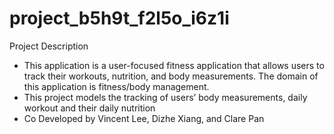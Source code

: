 # project_b5h9t_f2l5o_i6z1i
Project Description

- This application is a user-focused fitness application that allows users to track their workouts, nutrition, and body measurements. The domain of this application is fitness/body management.
- This project models the tracking of users’ body measurements, daily workout and their daily nutrition
- Co Developed by Vincent Lee, Dizhe Xiang, and Clare Pan 
